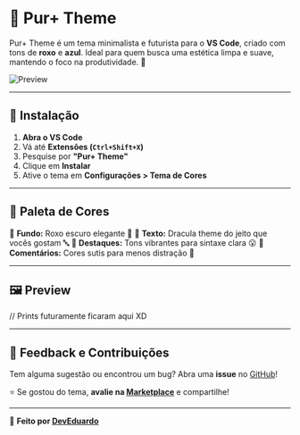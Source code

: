 # 🌌 Pur+ Theme

Pur+ Theme é um tema minimalista e futurista para o **VS Code**, criado com tons de **roxo** e **azul**. Ideal para quem busca uma estética limpa e suave, mantendo o foco na produtividade. 🚀

![Preview](https://via.placeholder.com/1200x600?text=Adicione+uma+imagem+de+preview+aqui)

---

## 📌 Instalação

1. **Abra o VS Code**
2. Vá até **Extensões (`Ctrl+Shift+X`)**
3. Pesquise por **"Pur+ Theme"**
4. Clique em **Instalar**
5. Ative o tema em **Configurações > Tema de Cores**

---

## 🎨 Paleta de Cores

🔹 **Fundo:** Roxo escuro elegante 🤩
🔹 **Texto:** Dracula theme do jeito que vocês gostam 🔤
🔹 **Destaques:** Tons vibrantes para sintaxe clara  😮
🔹 **Comentários:** Cores sutis para menos distração 🧠

---

## 🖼 Preview

// Prints futuramente ficaram aqui XD

---

## 📢 Feedback e Contribuições

Tem alguma sugestão ou encontrou um bug? Abra uma **issue** no [GitHub](https://github.com/seu-usuario/pur-plus-theme)!

⭐ Se gostou do tema, **avalie na [Marketplace](https://marketplace.visualstudio.com/items?itemName=DevEduardo.purplus-theme)** e compartilhe!

---

💜 **Feito por [DevEduardo](https://github.com/seu-usuario)**